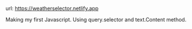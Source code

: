 url: https://weatherselector.netlify.app

Making my first Javascript. Using query.selector and text.Content method.
